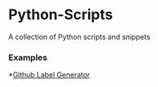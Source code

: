 # Python-Scripts
A collection of Python scripts and snippets


### Examples ###

*[Github Label Generator](https://github.com/martinpeck/gh-issue-label-generator)
